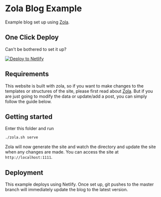 # Zola Blog Example

Example blog set up using [Zola](http://getzola.org/).

## One Click Deploy

Can't be bothered to set it up?

[![Deploy to Netlify](https://www.netlify.com/img/deploy/button.svg)](https://app.netlify.com/start/deploy?repository=https://github.com/li-kai/example-zola)

## Requirements

This website is built with zola, so if you want to make changes to the templates or structures of the site, please first read about [Zola](https://www.getzola.org/documentation/). But if you are just going to modify the data or update/add a post, you can simply follow the guide below.

## Getting started

Enter this folder and run

```bash
./zola.sh serve
```

Zola will now generate the site and watch the directory and update the site when any changes are made. You can access the site at `http://localhost:1111`.

## Deployment

This example deploys using Netlify. Once set up, git pushes to the master branch will immediately update the blog to the latest version.
